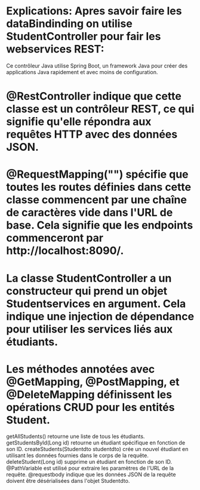 
# Explications: Apres savoir faire les dataBindinding on utilise StudentController pour fair les webservices REST:
Ce contrôleur Java utilise Spring Boot, un framework Java pour créer des applications Java rapidement et avec moins de configuration.
# @RestController indique que cette classe est un contrôleur REST, ce qui signifie qu'elle répondra aux requêtes HTTP avec des données JSON.
# @RequestMapping("") spécifie que toutes les routes définies dans cette classe commencent par une chaîne de caractères vide dans l'URL de base. Cela signifie que les endpoints commenceront par http://localhost:8090/.
# La classe StudentController a un constructeur qui prend un objet Studentservices en argument. Cela indique une injection de dépendance pour utiliser les services liés aux étudiants.
# Les méthodes annotées avec @GetMapping, @PostMapping, et @DeleteMapping définissent les opérations CRUD pour les entités Student.
getAllStudents() retourne une liste de tous les étudiants.
getStudentsById(Long id) retourne un étudiant spécifique en fonction de son ID.
createStudents(Studentdto studentdto) crée un nouvel étudiant en utilisant les données fournies dans le corps de la requête.
deleteStudent(Long id) supprime un étudiant en fonction de son ID.
@PathVariable est utilisé pour extraire les paramètres de l'URL de la requête.
@requestbody indique que les données JSON de la requête doivent être désérialisées dans l'objet Studentdto.
